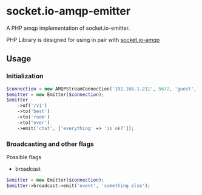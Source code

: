 socket.io-amqp-emitter
======================

A PHP amqp implementation of socket.io-emitter.

PHP Library is designed for using in pair with [socket.io-amqp](https://www.npmjs.com/package/socket.io-amqp)

## Usage

### Initialization
```php
$connection = new AMQPStreamConnection('192.168.1.211', 5672, 'guest', 'guest');
$emitter = new Emitter($connection);
$emitter
    ->of('/v1')
    ->to('best')
    ->to('room')
    ->to('ever')
    ->emit('chat', ['everything' => 'is ok?']);
```

### Broadcasting and other flags
Possible flags
* broadcast

```php
$emitter = new Emitter($connection);
$emitter->broadcast->emit('event', 'something else');
```
